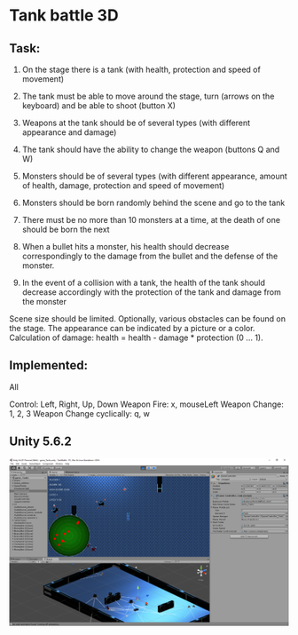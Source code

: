 # Tank battle 3D

## Task:
1) On the stage there is a tank (with health, protection and speed of movement)
2) The tank must be able to move around the stage, turn (arrows on the keyboard)
 and be able to shoot (button X)
3) Weapons at the tank should be of several types (with different appearance and
 damage)
4) The tank should have the ability to change the weapon (buttons Q and W)

1) Monsters should be of several types (with different appearance, amount of health,
 damage, protection and speed of movement)
2) Monsters should be born randomly behind the scene and go to the tank
3) There must be no more than 10 monsters at a time, at the death of one should be
 born the next
4) When a bullet hits a monster, his health should decrease correspondingly to the
 damage from the bullet and the defense of the monster.
5) In the event of a collision with a tank, the health of the tank should decrease
 accordingly with the protection of the tank and damage from the monster

Scene size should be limited. Optionally, various obstacles can be found on the
 stage. The appearance can be indicated by a picture or a color. Calculation of
 damage: health = health - damage * protection (0 ... 1).

## Implemented:
All

Control: Left, Right, Up, Down
Weapon Fire: x, mouseLeft
Weapon Change: 1, 2, 3
Weapon Change cyclically: q, w

## Unity 5.6.2

![Tank battle](screenshot.png)